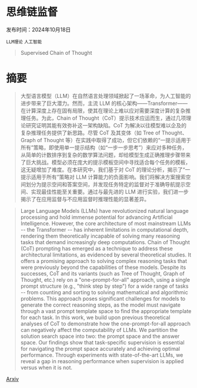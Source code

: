 # 思维链监督

发布时间：2024年10月18日

`LLM理论` `人工智能`

> Supervised Chain of Thought

# 摘要

> 大型语言模型（LLM）在自然语言处理领域掀起了一场革命，为人工智能的进步带来了巨大潜力。然而，主流 LLM 的核心架构——Transformer——在计算深度上存在固有局限，使其在理论上难以应对需要深度计算的复杂推理任务。为此，Chain of Thought（CoT）提示技术应运而生，通过几项理论研究证明其能有效弥补这一架构缺陷。CoT 为解决以往模型难以企及的复杂推理任务提供了新思路。尽管 CoT 及其变体（如 Tree of Thought、Graph of Thought 等）在实践中取得了成功，但它们依赖的“一提示适用于所有”策略，即使用单一提示结构（如“一步一步思考”）来应对多种任务，从简单的计数排序到复杂的数学算法问题，却给模型生成正确推理步骤带来了巨大挑战。模型必须在庞大的提示模板空间中寻找适合每个任务的模板，这无疑增加了难度。在本研究中，我们基于对 CoT 的理论分析，揭示了“一提示适用于所有”策略对 LLM 计算能力的负面影响。我们将解决方案搜索空间划分为提示空间和答案空间，并发现任务特定的监督对于准确导航提示空间、实现最佳性能至关重要。通过与最先进的 LLM 进行实验，我们进一步揭示了在应用监督与不应用监督时推理性能的显著差异。

> Large Language Models (LLMs) have revolutionized natural language processing and hold immense potential for advancing Artificial Intelligence. However, the core architecture of most mainstream LLMs -- the Transformer -- has inherent limitations in computational depth, rendering them theoretically incapable of solving many reasoning tasks that demand increasingly deep computations. Chain of Thought (CoT) prompting has emerged as a technique to address these architectural limitations, as evidenced by several theoretical studies. It offers a promising approach to solving complex reasoning tasks that were previously beyond the capabilities of these models. Despite its successes, CoT and its variants (such as Tree of Thought, Graph of Thought, etc.) rely on a "one-prompt-for-all" approach, using a single prompt structure (e.g., "think step by step") for a wide range of tasks -- from counting and sorting to solving mathematical and algorithmic problems. This approach poses significant challenges for models to generate the correct reasoning steps, as the model must navigate through a vast prompt template space to find the appropriate template for each task. In this work, we build upon previous theoretical analyses of CoT to demonstrate how the one-prompt-for-all approach can negatively affect the computability of LLMs. We partition the solution search space into two: the prompt space and the answer space. Our findings show that task-specific supervision is essential for navigating the prompt space accurately and achieving optimal performance. Through experiments with state-of-the-art LLMs, we reveal a gap in reasoning performance when supervision is applied versus when it is not.

[Arxiv](https://arxiv.org/abs/2410.14198)